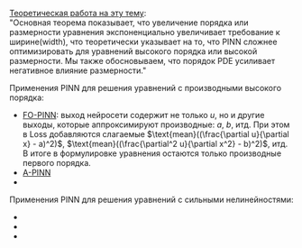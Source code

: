[Теоретическая работа на эту тему](https://proceedings.neurips.cc/paper_files/paper/2024/file/00532321a253959cedc4f971b5524131-Paper-Conference.pdf):  
"Основная теорема показывает, что увеличение порядка или размерности уравнения экспоненциально увеличивает требование к ширине(width), что теоретически указывает на то, что PINN сложнее оптимизировать для уравнений высокого порядка или высокой размерности. Мы также
обосновываем, что порядок PDE усиливает негативное влияние размерности."

Применения PINN для решения уравнений с производными высокого порядка:  

* [FO-PINN](https://pdf.sciencedirectassets.com/271096/1-s2.0-S0955799725X00047/1-s2.0-S0955799725000499/main.pdf?X-Amz-Security-Token=IQoJb3JpZ2luX2VjEHcaCXVzLWVhc3QtMSJHMEUCIAOPNViqvsOj0zH9QLYRcfRXbIw2VrxDI2PSwqtxpTwXAiEA0nCcTExZIw3HUW0G8tiEClykt%2BpXeS8j5KaxuPGDN%2FEqswUIEBAFGgwwNTkwMDM1NDY4NjUiDHqRsGOQ6cpczCStDCqQBQh14D64wyQH4Bl6xd8%2BpAC2M9K3wbe0jyQigsO8BU01vpIcrOeiOvoXTczJOVQwwFR2iCan3etQtWMhQdUvui0KRrtiwYYTsms%2BJuyz2SSbiMWyD%2FNTeHImyw53yivwhFptMjBiK%2FdkC8UyaOnLpSFzaHFTQ7w8n4t7GQzYD%2FNAT0JoCumvsfDyg8JStMWfLTFDHTnUyjoigeAmaFh%2BO%2F0dO7nlmu2VbWJ%2BAD4uOfGyBZ4PKnO%2F4w0IhKsed2ZCnkXMmt16eENXmSWtBh15JVUYMRylvwbk4A9bSlgYNSLOl4xlXN93bM4NGqJgy4BEXuSPHkMmKdlp4Kz1WmQsco4O5lDywUnZY5%2BpooI6vY4pTrpjvf3mmLvzAbbMbOnfrIco8%2FDAVC8UUCBlP1rlL9nijgpGZiPcq71vXIUrlXDiE06jzJX4h9SQ%2FTm7EPj%2FEKbLBHsRE8ZG4QVm7AT5A5lWRN0%2FOIaKQfQyp75P%2FMWVgU3%2BROh3%2Fxc3kglJSJ2o9hVHHJn7dtVyCVBpRlJEp41DYN0JBtAEymrAtCvXDrgEg2nWi6YbI5bGefriBiDtx%2FF%2BpFfsyHSEKq94F%2FTQzte4OlamdClVEtZumzK6F0GUTpk3ymIEXK3kvIcoYJjWOvo%2Fqf%2Fhqs4hoyAxwrZ9O4PC3vT6NnmwaYbWrg2M4WXkPjLcH%2BAv%2Fb6FJ%2B2ehRtbMeT07t9Vp%2FAeY3EDs3UklgEU43fMXf5fQvYVit5mEPHYXuTOTOQtSZDzRjw2k5gcGGibGvjhkuZIO8EvZP6qtDqXS4gTKOaRK2JtdShxPsK6CtUDdhtYfCAsvSYbdKjSZLeVuVZ8rt2mfqaeh8f0f53v%2FIOX%2BS%2F9bP4u6IeVXqa1MM64p8AGOrEBP%2F0g2%2BfiRse4XUSPwNo7C3zkw72Wke6B3uCyX6QLc9rmNlmxeVc3UxGmcDOhnLynIr6PdxNCvkcTFKhhU44lflPj2XH4g7FM%2BMM%2BrdgQTR9OQYsuVSNNedcKFYf3JYdj49WsYSxpzbosO1DoEyM7bIjFifAKs12NH%2FVHEuM0dRaWWZ6dEzq2OZkXRvkAz6anz8gc3ZRMO1R3tXF8EWbb2RcwzHYb3G6aiCSncLQpEdum&X-Amz-Algorithm=AWS4-HMAC-SHA256&X-Amz-Date=20250424T071511Z&X-Amz-SignedHeaders=host&X-Amz-Expires=300&X-Amz-Credential=ASIAQ3PHCVTYXL6C56YG%2F20250424%2Fus-east-1%2Fs3%2Faws4_request&X-Amz-Signature=74e8d1ad4567e95c970478840ade93b306dd62a1dcb00eb6197d510e736923fc&hash=aef4da82fadd079b97be017fe528d50729adb2bbb081bc72ca6f1d8ca2713ef2&host=68042c943591013ac2b2430a89b270f6af2c76d8dfd086a07176afe7c76c2c61&pii=S0955799725000499&tid=spdf-783564e7-6a93-4fa2-98ab-3f7a509e8104&sid=d6858e1943f07240397b478-37d1218bd64fgxrqb&type=client&tsoh=d3d3LnNjaWVuY2VkaXJlY3QuY29t&rh=d3d3LnNjaWVuY2VkaXJlY3QuY29t&ua=081359575450040707065e&rr=9353ceda9efce498&cc=ru):
выход нейросети содержит не только $u$, но и другие выходы, которые аппроксимируют производные: $a$, $b$, итд. При этом в Loss добавляются слагаемые $\text{mean}((\frac{\partial u}{\partial x} - a)^2)$, $\text{mean}((\frac{\partial^2 u}{\partial x^2} - b)^2)$, итд. В итоге в формулировке уравнения остаются только производные первого порядка.
* [A-PINN](https://pdf.sciencedirectassets.com/272570/1-s2.0-S0021999122X00120/1-s2.0-S0021999122003229/main.pdf?X-Amz-Security-Token=IQoJb3JpZ2luX2VjEHgaCXVzLWVhc3QtMSJHMEUCIFHUSpqCwy%2FBsxMFicGkGuZCPyH%2B8JlRU0mxQ6UW5Aa9AiEA40E%2FnGbLacPSbO92GdUsBSpemT8OW1%2FMPz6MporKvVgqsQUIEBAFGgwwNTkwMDM1NDY4NjUiDEPTHr1g4FD08fMfhyqOBdgCDwtYE1SAxzEIlsfaqZM%2Bhw2rirF6SvyWjkG7u7jYbepETfxcRCLmVxief%2BeoEhijYZ%2FeBB8LJPwja9MnqlYtyUJHepXPeXXZoEeOu1foTPl99WwO7Q68JkOArxHTI9MeWMkgVijWO%2Fb9lg6jQi6KhPn5NmbHWMVWQhXh7vj%2FvStlqAYHPSz8Rcd3RxvZlkuhP762NpsP202mlGeEOzlPpYzOCIF6YNrM13Vj95cRZkUQLTZp4VIZl5Gd8dhejCF4OQJB3w%2FVn0IA0b%2Bv8lm4uJy67cXJ88fyNN0VODe9KZzVf46ijgjH58J3BAyR%2FZ3Lgfb80vBM3E8PRZHXQyVByK7Q6WXpdPMFlIYN47ytqBoLFAwO9VYI%2Bk7GJPVpnk%2BQRE1PPyZ3Du0aTq3HMEqMjJYWhKqr9rtjbYcAFW8WihbVmzRmTS1q%2BOS23IBHAwZ403AihKRmrcRSC79BpJqI6Bgp6L%2B5x%2BW2Ly5isEjD%2FSMg4rcwwaI7cZZqfQeSu%2BZ%2FaUC9IuUBkqCMJKQGV%2FZcVcUgarY0v0Ccrj5m8b7knXQqft%2BtnnykrkCslSTxk2M8PjXD2g5JlxHlv06kRGxkMQ3S0VsRnFbWjlcqrABVxzBeBSiITGTMpcI%2BGF39s5UK03lWAb%2BxOVE3U3m9pzgz%2BBsQSxZU7aq3TN1dzi8D1K80GzIC7nqA8wM7F8NLWkt%2BnhKEe0VZmnyNxbvy%2Bh06rMo9vzm%2BjlECncx4RDk4GArjUEvP4UHcRSFJeuo%2FhP3WblFQ5iHfOTEQj1OdV%2BQN8q4DbhM1HAo9tORmBLrGbTObD%2FGWSWdI6TpYHyHBXsTIbBEQMCy8K5kuxAucR6i05gkmemQamF0HV77LfTDOyqfABjqxAYakry4CSWYFVIf8d13esRGScWbP4KiMnCyt036Vubqsh%2F3SlvNjSuXN4ZLeQ4mLJ9AtJIhipMbELm%2FjsN07CJce%2FbPWciy7aTkqZT0Xvc2X5NLuXIG53gMXktBqEzKk%2FO1yojOfLjuVZC0cmboImRKZkumQv1srf2afxKX9gaCN7sqGzOueyjITjDSHQNf0GzFbcjVgWHCq3LhQw%2Fo2eJTKXb9Qt8hUDqAbSPjto4zaAw%3D%3D&X-Amz-Algorithm=AWS4-HMAC-SHA256&X-Amz-Date=20250424T074405Z&X-Amz-SignedHeaders=host&X-Amz-Expires=300&X-Amz-Credential=ASIAQ3PHCVTY3MS7U7ZP%2F20250424%2Fus-east-1%2Fs3%2Faws4_request&X-Amz-Signature=97866c832cffdd0e20ea53d78e882df2ea37ce16871fe79435132b9ab1e23c86&hash=72609829269b9af4fbbc437d24b34e9390c0f200ca53112343ce58db42a6c3af&host=68042c943591013ac2b2430a89b270f6af2c76d8dfd086a07176afe7c76c2c61&pii=S0021999122003229&tid=spdf-5264f000-a9ed-468a-9f08-9768e431c3c2&sid=d6858e1943f07240397b478-37d1218bd64fgxrqb&type=client&tsoh=d3d3LnNjaWVuY2VkaXJlY3QuY29t&rh=d3d3LnNjaWVuY2VkaXJlY3QuY29t&ua=081359575450015b510255&rr=9353f92e2c28f116&cc=ru)
*
Применения PINN для решения уравнений с сильными нелинейностями:  

*
*
*
